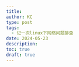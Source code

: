 ```yaml
---
title: 
author: KC
type: post
tags:
  - 记一次linux下网络问题排查
date: 2024-05-23
description: 
toc: true
draft: true
---
```



